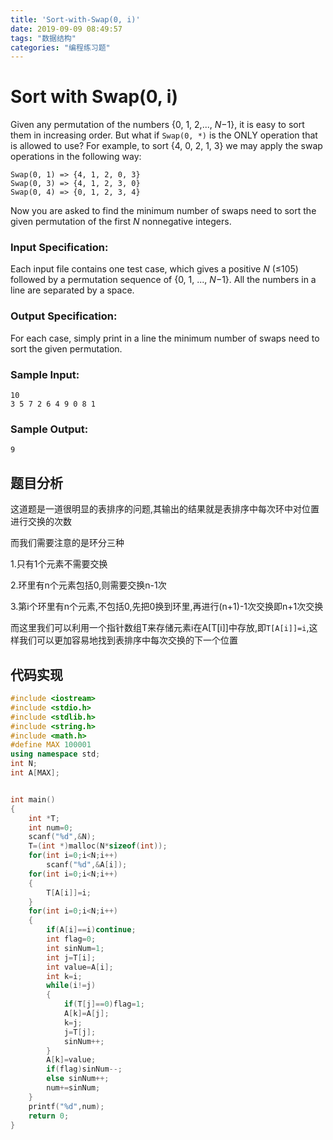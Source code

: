 ```yaml
---
title: 'Sort-with-Swap(0, i)'
date: 2019-09-09 08:49:57
tags: "数据结构"
categories: "编程练习题"
---
```


# Sort with Swap(0, i) 

Given any permutation of the numbers {0, 1, 2,..., *N*−1}, it is easy to sort them in increasing order. But what if `Swap(0, *)` is the ONLY operation that is allowed to use? For example, to sort {4, 0, 2, 1, 3} we may apply the swap operations in the following way:

```
Swap(0, 1) => {4, 1, 2, 0, 3}
Swap(0, 3) => {4, 1, 2, 3, 0}
Swap(0, 4) => {0, 1, 2, 3, 4}
```

Now you are asked to find the minimum number of swaps need to sort the given permutation of the first *N* nonnegative integers.

### Input Specification:

Each input file contains one test case, which gives a positive *N* (≤105) followed by a permutation sequence of {0, 1, ..., *N*−1}. All the numbers in a line are separated by a space.

### Output Specification:

For each case, simply print in a line the minimum number of swaps need to sort the given permutation.

### Sample Input:

```in
10
3 5 7 2 6 4 9 0 8 1
```

### Sample Output:

```out
9
```

## 题目分析

这道题是一道很明显的表排序的问题,其输出的结果就是表排序中每次环中对位置进行交换的次数

而我们需要注意的是环分三种

1.只有1个元素不需要交换

2.环里有n个元素包括0,则需要交换n-1次

3.第i个环里有n个元素,不包括0,先把0换到环里,再进行(n+1)-1次交换即n+1次交换

而这里我们可以利用一个指针数组T来存储元素i在A[T[i]]中存放,即`T[A[i]]=i`,这样我们可以更加容易地找到表排序中每次交换的下一个位置

## 代码实现

```c++
#include <iostream>
#include <stdio.h>
#include <stdlib.h>
#include <string.h>
#include <math.h>
#define MAX 100001
using namespace std;
int N;
int A[MAX];


int main()
{
    int *T;
    int num=0;
    scanf("%d",&N);
    T=(int *)malloc(N*sizeof(int));
    for(int i=0;i<N;i++)
        scanf("%d",&A[i]);
    for(int i=0;i<N;i++)
    {
        T[A[i]]=i;
    }
    for(int i=0;i<N;i++)
    {
        if(A[i]==i)continue;
        int flag=0;
        int sinNum=1;
        int j=T[i];
        int value=A[i];
        int k=i;
        while(i!=j)
        {
            if(T[j]==0)flag=1;
            A[k]=A[j];
            k=j;
            j=T[j];
            sinNum++;
        }
        A[k]=value;
        if(flag)sinNum--;
        else sinNum++;
        num+=sinNum;
    }
    printf("%d",num);
    return 0;
}

```

